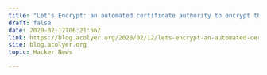 ```yaml
---
title: "Let's Encrypt: an automated certificate authority to encrypt the entire web"
draft: false
date: 2020-02-12T06:21:56Z
link: https://blog.acolyer.org/2020/02/12/lets-encrypt-an-automated-certificate-authority-to-encrypt-the-entire-web/?utm_medium=RSS&utm_source=hune
site: blog.acolyer.org
topic: Hacker News  

---
```


